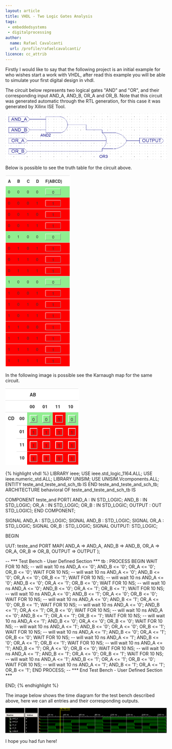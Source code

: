 ```yaml
---
layout: article
title: VHDL - Two Logic Gates Analysis
tags:
 - embeddedsystems
 - digitalprocessing
author:
  name: Rafael Cavalcanti
  url: /profile/rafaelcavalcanti/
licence: cc_attrib
---
```


Firstly I would like to say that the following project is an initial example for who wishes start a work with VHDL, after read this example you will be able to simulate your first digital design in vhdl.  

The circuit below represents two logical gates "AND" and "OR", and their corresponding input AND_A, AND_B, OR_A and OR_B. Note that this circuit was generated automatic through the RTL generation, for this case it was generated by Xilinx ISE Tool.

<img src="/images/posts/00002-D.png" />

Below is possible to see the truth table for the circuit above.

<img src="/images/posts/00002-C.png" />

In the following image is possible see the Karnaugh map for the same circuit.

<img src="/images/posts/00002-B.png" />



{% highlight vhdl %}
LIBRARY ieee;
USE ieee.std_logic_1164.ALL;
USE ieee.numeric_std.ALL;
LIBRARY UNISIM;
USE UNISIM.Vcomponents.ALL;
ENTITY teste_and_teste_and_sch_tb IS
END teste_and_teste_and_sch_tb;
ARCHITECTURE behavioral OF teste_and_teste_and_sch_tb IS 

   COMPONENT teste_and
   PORT( AND_A  : IN	STD_LOGIC; 
         AND_B  : IN	STD_LOGIC; 
         OR_A   : IN	STD_LOGIC; 
         OR_B   : IN	STD_LOGIC; 
         OUTPUT : OUT	STD_LOGIC);
   END COMPONENT;

   SIGNAL AND_A : STD_LOGIC;
   SIGNAL AND_B : STD_LOGIC;
   SIGNAL OR_A  : STD_LOGIC;
   SIGNAL OR_B  : STD_LOGIC;
   SIGNAL OUTPUT: STD_LOGIC;

BEGIN

   UUT: teste_and PORT MAP(
	AND_A => AND_A, 
	AND_B => AND_B, 
	OR_A => OR_A, 
	OR_B => OR_B, 
	OUTPUT => OUTPUT
   );

-- *** Test Bench - User Defined Section ***
   tb : PROCESS
   BEGIN
      WAIT FOR 10 NS; -- will wait 10 ns
	AND_A <= '0';
	AND_B <= '0';
	OR_A <= '0';
	OR_B <= '0';
      WAIT FOR 10 NS; -- will wait 10 ns
	AND_A <= '0';
	AND_B <= '0';
	OR_A <= '0';
	OR_B <= '1';
      WAIT FOR 10 NS; -- will wait 10 ns
	AND_A <= '0';
	AND_B <= '0';
	OR_A <= '1';
	OR_B <= '0';
      WAIT FOR 10 NS; -- will wait 10 ns
	AND_A <= '0';
	AND_B <= '0';
	OR_A <= '1';
	OR_B <= '1';
      WAIT FOR 10 NS; -- will wait 10 ns
	AND_A <= '0';
	AND_B <= '1';
	OR_A <= '0';
	OR_B <= '0';
      WAIT FOR 10 NS; -- will wait 10 ns
	AND_A <= '0';
	AND_B <= '1';
	OR_A <= '0';
	OR_B <= '1';
      WAIT FOR 10 NS; -- will wait 10 ns
	AND_A <= '0';
	AND_B <= '1';
	OR_A <= '1';
	OR_B <= '0';
      WAIT FOR 10 NS; -- will wait 10 ns
	AND_A <= '0';
	AND_B <= '1';
	OR_A <= '1';
	OR_B <= '1';
      WAIT FOR 10 NS; -- will wait 10 ns
	AND_A <= '1';
	AND_B <= '0';
	OR_A <= '0';
	OR_B <= '0';
      WAIT FOR 10 NS; -- will wait 10 ns
	AND_A <= '1';
	AND_B <= '0';
	OR_A <= '0';
	OR_B <= '1';
      WAIT FOR 10 NS; -- will wait 10 ns
	AND_A <= '1';
	AND_B <= '0';
	OR_A <= '1';
	OR_B <= '0';
      WAIT FOR 10 NS; -- will wait 10 ns
	AND_A <= '1';
	AND_B <= '0';
	OR_A <= '1';
	OR_B <= '1';
      WAIT FOR 10 NS; -- will wait 10 ns
	AND_A <= '1';
	AND_B <= '1';
	OR_A <= '0';
	OR_B <= '0';
      WAIT FOR 10 NS; -- will wait 10 ns
	AND_A <= '1';
	AND_B <= '1';
	OR_A <= '0';
	OR_B <= '1';
      WAIT FOR 10 NS; -- will wait 10 ns
	AND_A <= '1';
	AND_B <= '1';
	OR_A <= '1';
	OR_B <= '0';
      WAIT FOR 10 NS; -- will wait 10 ns
	AND_A <= '1';
	AND_B <= '1';
	OR_A <= '1';
	OR_B <= '1';
   END PROCESS;
-- *** End Test Bench - User Defined Section ***

END;
{% endhighlight %}

The image below shows the time diagram for the test bench described above, here we can all entries and their corresponding outputs.

<img src="/images/posts/00002-A.png" />

I hope you had fun here!
